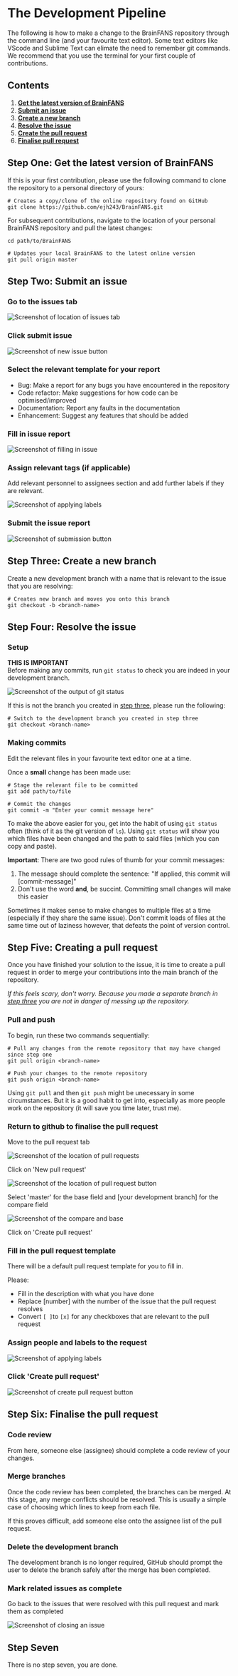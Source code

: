 # The Development Pipeline

The following is how to make a change to the BrainFANS repository through the command line (and your favourite text editor). Some text editors like VScode and Sublime Text can elimate the need to remember git commands. We recommend that you use the terminal for your first couple of contributions.

## Contents

1) [**Get the latest version of BrainFANS**](#step-one-get-the-latest-version-of-brainfans)
2) [**Submit an issue**](#step-two-submit-an-issue)
3) [**Create a new branch**](#step-three-create-a-new-branch)
4) [**Resolve the issue**](#step-four-resolve-the-issue)
5) [**Create the pull request**](#step-five-creating-a-pull-request)
6) [**Finalise pull request**](#step-six-finalise-the-pull-request)

## Step One: Get the latest version of BrainFANS

If this is your first contribution, please use the following command to clone the repository to a personal directory of yours:

```console
# Creates a copy/clone of the online repository found on GitHub
git clone https://github.com/ejh243/BrainFANS.git
```

For subsequent contributions, navigate to the location of your personal BrainFANS repository and pull the latest changes:

```console
cd path/to/BrainFANS

# Updates your local BrainFANS to the latest online version
git pull origin master
```

## Step Two: Submit an issue

### Go to the issues tab

![Screenshot of location of issues tab](images/development-pipeline/issues-location.png)

### Click submit issue

![Screenshot of new issue button](images/development-pipeline/new-issue-button.png)

### Select the relevant template for your report

- Bug: Make a report for any bugs you have encountered in the repository
- Code refactor: Make suggestions for how code can be optimised/improved
- Documentation: Report any faults in the documentation
- Enhancement: Suggest any features that should be added

### Fill in issue report

![Screenshot of filling in issue](images/development-pipeline/fill-in-issues.png)

### Assign relevant tags (if applicable)

Add relevant personnel to assignees section and add further labels if they are relevant.

![Screenshot of applying labels](images/development-pipeline/assign-labels.png)

### Submit the issue report

![Screenshot of submission button](images/development-pipeline/submit-issue-button.png)

## Step Three: Create a new branch

Create a new development branch with a name that is relevant to the issue that you are resolving:

```console
# Creates new branch and moves you onto this branch
git checkout -b <branch-name>
```

## Step Four: Resolve the issue

### Setup

**THIS IS IMPORTANT**
\
Before making any commits, run `git status` to check you are indeed in your development branch.

![Screenshot of the output of git status](images/development-pipeline/branch-check.png)

If this is not the branch you created in [step three](#step-three-create-a-new-branch), please run the following:

```console
# Switch to the development branch you created in step three
git checkout <branch-name>
```

### Making commits

Edit the relevant files in your favourite text editor one at a time.

Once a **small** change has been made use:

```console
# Stage the relevant file to be committed
git add path/to/file

# Commit the changes
git commit -m "Enter your commit message here"
```

To make the above easier for you, get into the habit of using `git status` often (think of it as the git version of `ls`). Using `git status` will show you which files have been changed and the path to said files (which you can copy and paste).

**Important**: There are two good rules of thumb for your commit messages:

1) The message should complete the sentence: "If applied, this commit will [commit-message]"
2) Don't use the word **and**, be succint. Committing small changes will make this easier

Sometimes it makes sense to make changes to multiple files at a time (especially if they share the same issue). Don't commit loads of files at the same time out of laziness however, that defeats the point of version control.

## Step Five: Creating a pull request

Once you have finished your solution to the issue, it is time to create a pull request in order to merge your contributions into the main branch of the repository.

*If this feels scary, don't worry. Because you made a separate branch in [step three](#step-three-create-a-new-branch) you are not in danger of messing up the repository.*

### Pull and push

To begin, run these two commands sequentially:

```console
# Pull any changes from the remote repository that may have changed since step one
git pull origin <branch-name>

# Push your changes to the remote repository
git push origin <branch-name>
```

Using `git pull` and then `git push` might be unecessary in some circumstances. But it is a good habit to get into, especially as more people work on the repository (it will save you time later, trust me).

### Return to github to finalise the pull request

Move to the pull request tab

![Screenshot of the location of pull requests](images/development-pipeline/pull-request-location.png)

Click on 'New pull request'

![Screenshot of the location of pull request button](images/development-pipeline/pull-request-button.png)

Select 'master' for the base field and [your development branch] for the compare field

![Screenshot of the compare and base](images/development-pipeline/pull-request-branch-selection.png)

Click on 'Create pull request'

### Fill in the pull request template

There will be a default pull request template for you to fill in.

Please:

- Fill in the description with what you have done
- Replace [number] with the number of the issue that the pull request resolves
- Convert `[ ]`to `[x]` for any checkboxes that are relevant to the pull request

### Assign people and labels to the request

![Screenshot of applying labels](images/development-pipeline/assign-labels.png)

### Click 'Create pull request'

![Screenshot of create pull request button](images/development-pipeline/create-pull-request.png)

## Step Six: Finalise the pull request

### Code review

From here, someone else (assignee) should complete a code review of your changes.

### Merge branches

Once the code review has been completed, the branches can be merged. At this stage, any merge conflicts should be resolved. This is usually a simple case of choosing which lines to keep from each file.

If this proves difficult, add someone else onto the assignee list of the pull request.

### Delete the development branch

The development branch is no longer required, GitHub should prompt the user to delete the branch safely after the merge has been completed.

### Mark related issues as complete

Go back to the issues that were resolved with this pull request and mark them as completed

![Screenshot of closing an issue](images/development-pipeline/close-issue.png)

## Step Seven

There is no step seven, you are done.
